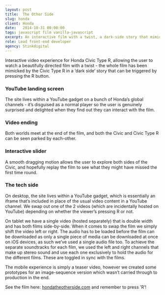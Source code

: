 ```yaml
---
layout: post
title:  The Other Side
slug: honda
client: Honda
date:   2014-10-31 00:00:00
tags: javascript film vanilla-javascript
excerpt: An interactive film with a twist, a dark-side story that mimics the light
role: Lead front-end developer
agency: Stinkdigital
---
```


Interactive video experience for Honda Civic Type R, allowing the user to watch a beautifully directed film with a twist - the whole film has been mimicked by the Civic Type R in a ‘dark side’ story that can be triggered by pressing the R button.

### YouTube landing screen

The site lives within a YouTube gadget on a bunch of Honda’s global channels - it’s disguised as a normal player so the user is genuinely surprised and delighted when they find out they can interact with the film.

### Video ending

Both worlds meet at the end of the film, and both the Civic and Civic Type R can be seen parked by each-other.

### Interactive slider

A smooth dragging motion allows the user to explore both sides of the Civic, and hopefully replay the film to see what they might have missed the first time round.

### The tech side

On desktop, the site lives within a YouTube gadget, which is essentially an iframe that’s included in place of the usual video content in a YouTube channel. We swap out one of the 2 videos (which are incidentally hosted on YouTube) depending on whether the viewer’s pressing R or not.

On tablet we have a single video (hosted separately) that is double width and has both films side-by-side. When it comes to swap the film we simply shift the video left or right. The audio has to be loaded before the film can be downloaded as only a single piece of media can be downloaded at once on iOS devices, as such we’ve used a single audio file too. To achieve the separate soundtracks for each film, we used the left and right channels that make up stereo sound and use each one exclusively to hold the audio for the different films. These are toggled in sync with the films.

The mobile experience is simply a teaser video, however we created some prototypes for an image-sequence version which wasn’t carried through to production in the end.

See the film here: [hondatheotherside.com](http://hondatheotherside.com) and remember to press 'R’!
